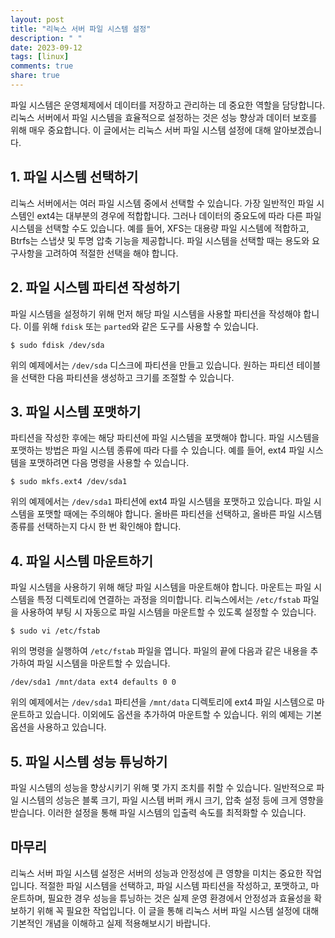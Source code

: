 ```yaml
---
layout: post
title: "리눅스 서버 파일 시스템 설정"
description: " "
date: 2023-09-12
tags: [linux]
comments: true
share: true
---
```


파일 시스템은 운영체제에서 데이터를 저장하고 관리하는 데 중요한 역할을 담당합니다. 리눅스 서버에서 파일 시스템을 효율적으로 설정하는 것은 성능 향상과 데이터 보호를 위해 매우 중요합니다. 이 글에서는 리눅스 서버 파일 시스템 설정에 대해 알아보겠습니다.

## 1. 파일 시스템 선택하기

리눅스 서버에서는 여러 파일 시스템 중에서 선택할 수 있습니다. 가장 일반적인 파일 시스템인 ext4는 대부분의 경우에 적합합니다. 그러나 데이터의 중요도에 따라 다른 파일 시스템을 선택할 수도 있습니다. 예를 들어, XFS는 대용량 파일 시스템에 적합하고, Btrfs는 스냅샷 및 투명 압축 기능을 제공합니다. 파일 시스템을 선택할 때는 용도와 요구사항을 고려하여 적절한 선택을 해야 합니다.

## 2. 파일 시스템 파티션 작성하기

파일 시스템을 설정하기 위해 먼저 해당 파일 시스템을 사용할 파티션을 작성해야 합니다. 이를 위해 `fdisk` 또는 `parted`와 같은 도구를 사용할 수 있습니다. 

```shell
$ sudo fdisk /dev/sda
```

위의 예제에서는 `/dev/sda` 디스크에 파티션을 만들고 있습니다. 원하는 파티션 테이블을 선택한 다음 파티션을 생성하고 크기를 조절할 수 있습니다.

## 3. 파일 시스템 포맷하기

파티션을 작성한 후에는 해당 파티션에 파일 시스템을 포맷해야 합니다. 파일 시스템을 포맷하는 방법은 파일 시스템 종류에 따라 다를 수 있습니다. 예를 들어, ext4 파일 시스템을 포맷하려면 다음 명령을 사용할 수 있습니다.

```shell
$ sudo mkfs.ext4 /dev/sda1
```

위의 예제에서는 `/dev/sda1` 파티션에 ext4 파일 시스템을 포맷하고 있습니다. 파일 시스템을 포맷할 때에는 주의해야 합니다. 올바른 파티션을 선택하고, 올바른 파일 시스템 종류를 선택하는지 다시 한 번 확인해야 합니다.

## 4. 파일 시스템 마운트하기

파일 시스템을 사용하기 위해 해당 파일 시스템을 마운트해야 합니다. 마운트는 파일 시스템을 특정 디렉토리에 연결하는 과정을 의미합니다. 리눅스에서는 `/etc/fstab` 파일을 사용하여 부팅 시 자동으로 파일 시스템을 마운트할 수 있도록 설정할 수 있습니다.

```shell
$ sudo vi /etc/fstab
```

위의 명령을 실행하여 `/etc/fstab` 파일을 엽니다. 파일의 끝에 다음과 같은 내용을 추가하여 파일 시스템을 마운트할 수 있습니다.

```
/dev/sda1 /mnt/data ext4 defaults 0 0
```

위의 예제에서는 `/dev/sda1` 파티션을 `/mnt/data` 디렉토리에 ext4 파일 시스템으로 마운트하고 있습니다. 이외에도 옵션을 추가하여 마운트할 수 있습니다. 위의 예제는 기본 옵션을 사용하고 있습니다.

## 5. 파일 시스템 성능 튜닝하기

파일 시스템의 성능을 향상시키기 위해 몇 가지 조치를 취할 수 있습니다. 일반적으로 파일 시스템의 성능은 블록 크기, 파일 시스템 버퍼 캐시 크기, 압축 설정 등에 크게 영향을 받습니다. 이러한 설정을 통해 파일 시스템의 입출력 속도를 최적화할 수 있습니다.

## 마무리

리눅스 서버 파일 시스템 설정은 서버의 성능과 안정성에 큰 영향을 미치는 중요한 작업입니다. 적절한 파일 시스템을 선택하고, 파일 시스템 파티션을 작성하고, 포맷하고, 마운트하며, 필요한 경우 성능을 튜닝하는 것은 실제 운영 환경에서 안정성과 효율성을 확보하기 위해 꼭 필요한 작업입니다. 이 글을 통해 리눅스 서버 파일 시스템 설정에 대해 기본적인 개념을 이해하고 실제 적용해보시기 바랍니다.